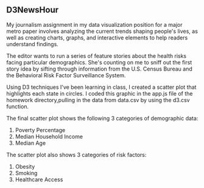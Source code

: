 ## D3NewsHour

My journalism assignment in my data visualization position for a major metro paper involves analyzing the current trends shaping people's lives, as well as creating charts, graphs, and interactive elements to help readers understand findings.

The editor wants to run a series of feature stories about the health risks facing particular demographics. She's counting on me to sniff out the first story idea by sifting through information from the U.S. Census Bureau and the Behavioral Risk Factor Surveillance System.

Using D3 techniques I've been learning in class, I created a scatter plot that highlights each state in circles.  I coded this graphic in the app.js file of the homework directory,pulling in the data from data.csv by using the d3.csv function. 

The final scatter plot shows the following 3 categories of demographic data:
1. Poverty Percentage
2. Median Household Income
3. Median Age

The scatter plot also shows 3 categories of risk factors:
1. Obesity
2. Smoking
3. Healthcare Access 


